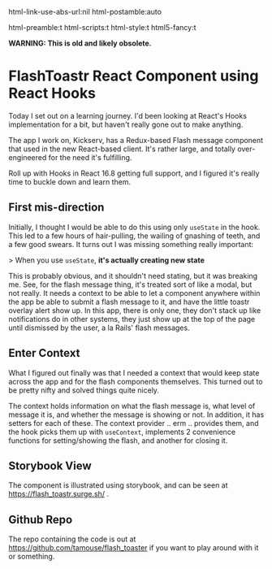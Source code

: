html-link-use-abs-url:nil html-postamble:auto

html-preamble:t html-scripts:t html-style:t html5-fancy:t

**WARNING: This is old and likely obsolete.**

FlashToastr React Component using React Hooks
=============================================

Today I set out on a learning journey. I\'d been looking at React\'s Hooks implementation for a bit, but haven\'t really gone out to make anything.

The app I work on, Kickserv, has a Redux-based Flash message component that used in the new React-based client. It\'s rather large, and totally over-engineered for the need it\'s fulfilling.

Roll up with Hooks in React 16.8 getting full support, and I figured it\'s really time to buckle down and learn them.

First mis-direction
-------------------

Initially, I thought I would be able to do this using only `useState` in the hook. This led to a few hours of hair-pulling, the wailing of gnashing of teeth, and a few good swears. It turns out I was missing something really important:

\> When you use `useState`, **it\'s actually creating new state**

This is probably obvious, and it shouldn\'t need stating, but it was breaking me. See, for the flash message thing, it\'s treated sort of like a modal, but not really. It needs a context to be able to let a component anywhere within the app be able to submit a flash message to it, and have the little toastr overlay alert show up. In this app, there is only one, they don\'t stack up like notifications do in other systems, they just show up at the top of the page until dismissed by the user, a la Rails\' flash messages.

Enter Context
-------------

What I figured out finally was that I needed a context that would keep state across the app and for the flash components themselves. This turned out to be pretty nifty and solved things quite nicely.

The context holds information on what the flash message is, what level of message it is, and whether the message is showing or not. In addition, it has setters for each of these. The context provider .. erm .. provides them, and the hook picks them up with `useContext`, implements 2 convenience functions for setting/showing the flash, and another for closing it.

Storybook View
--------------

The component is illustrated using storybook, and can be seen at <https://flash_toastr.surge.sh/> .

Github Repo
-----------

The repo containing the code is out at <https://github.com/tamouse/flash_toaster> if you want to play around with it or something.
